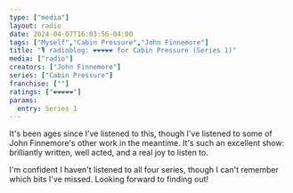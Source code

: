 ```yaml
---
type: ["media"]
layout: radio
date: 2024-04-07T16:03:56-04:00
tags: ["Myself","Cabin Pressure","John Finnemore"]
title: "🎙️ radioblog: ❤️❤️❤️❤️❤️ for Cabin Pressure (Series 1)"
media: ["radio"]
creators: ["John Finnemore"]
series: ["Cabin Pressure"]
franchise: [""]
ratings: ["❤️❤️❤️❤️❤️"]
params:
  entry: Series 1
---
```

It's been ages since I've listened to this, though I've listened to some of John Finnemore's other work in the meantime. It's such an excellent show: brilliantly written, well acted, and a real joy to listen to.

I'm confident I haven't listened to all four series, though I can't remember which bits I've missed. Looking forward to finding out!
